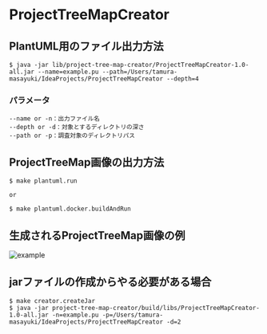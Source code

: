 # ProjectTreeMapCreator 
## PlantUML用のファイル出力方法
```shell
$ java -jar lib/project-tree-map-creator/ProjectTreeMapCreator-1.0-all.jar --name=example.pu --path=/Users/tamura-masayuki/IdeaProjects/ProjectTreeMapCreator --depth=4
```
### パラメータ
```
--name or -n：出力ファイル名
--depth or -d：対象とするディレクトリの深さ
--path or -p：調査対象のディレクトリパス
```

## ProjectTreeMap画像の出力方法
```shell
$ make plantuml.run

or

$ make plantuml.docker.buildAndRun
```

## 生成されるProjectTreeMap画像の例
![example](https://user-images.githubusercontent.com/93519300/143811273-a94a8133-08eb-4a6e-b1be-f53a27c8c8d2.png)


## jarファイルの作成からやる必要がある場合
```shell
$ make creator.createJar
$ java -jar project-tree-map-creator/build/libs/ProjectTreeMapCreator-1.0-all.jar -n=example.pu -p=/Users/tamura-masayuki/IdeaProjects/ProjectTreeMapCreator -d=2
```
